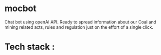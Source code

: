 # mocbot
Chat bot using openAI API. Ready to spread information about our Coal and mining related acts, rules and regulation just on the effort of a single click.

# Tech stack :
